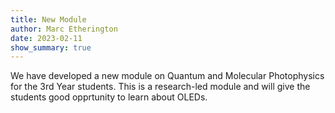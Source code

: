```yaml
---
title: New Module
author: Marc Etherington
date: 2023-02-11
show_summary: true
---
```


We have developed a new module on Quantum and Molecular Photophysics for the 3rd Year students. This is a research-led module and will give the students good opprtunity to learn about OLEDs.
